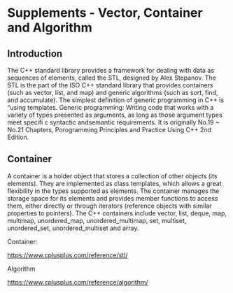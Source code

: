 # Supplements - Vector, Container and Algorithm

## Introduction

The C++ standard library provides a framework for dealing with data as sequences of elements, called the STL, designed by Alex Stepanov. The STL is the part of the ISO C++ standard library that provides containers (such as vector, list, and map) and generic algorithms (such as sort, find, and accumulate). The simplest definition of generic programming in C++ is “using templates. Generic programming: Writing code that works with a variety of types presented as arguments, as long as those argument types meet specifi c syntactic andsemantic requirements. It is originally No.19 ~ No.21 Chapters, Porogramming Principles and Practice Using C++ 2nd Edition.

## Container

A container is a holder object that stores a collection of other objects (its elements). They are implemented as class templates, which allows a great flexibility in the types supported as elements. The container manages the storage space for its elements and provides member functions to access them, either directly or through iterators (reference objects with similar properties to pointers). The C++ containers include vector, list, deque, map, multimap, unordered_map, unordered_multimap, set, multiset, unordered_set, unordered_multiset and array. 


Container:

https://www.cplusplus.com/reference/stl/

Algorithm

https://www.cplusplus.com/reference/algorithm/

